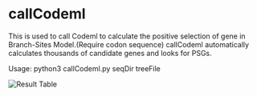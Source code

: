 # callCodeml
This is used to call Codeml to calculate the positive selection of gene in Branch-Sites Model.(Require codon sequence)
callCodeml automatically calculates thousands of candidate genes and looks for PSGs.

Usage: python3 callCodeml.py seqDir treeFile


![Result Table](https://user-images.githubusercontent.com/44231502/128451712-ffb443a0-4470-497c-a41f-4d56efd03691.png)
